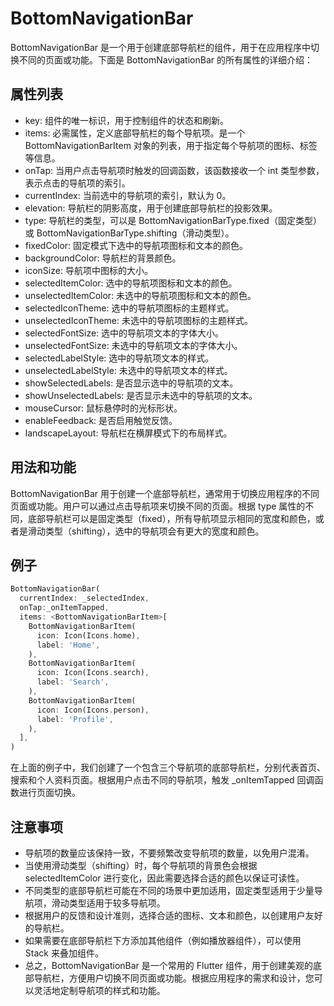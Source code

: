 # BottomNavigationBar

BottomNavigationBar 是一个用于创建底部导航栏的组件，用于在应用程序中切换不同的页面或功能。下面是 BottomNavigationBar 的所有属性的详细介绍：

## 属性列表

- key: 组件的唯一标识，用于控制组件的状态和刷新。
- items: 必需属性，定义底部导航栏的每个导航项。是一个 BottomNavigationBarItem 对象的列表，用于指定每个导航项的图标、标签等信息。
- onTap: 当用户点击导航项时触发的回调函数，该函数接收一个 int 类型参数，表示点击的导航项的索引。
- currentIndex: 当前选中的导航项的索引，默认为 0。
- elevation: 导航栏的阴影高度，用于创建底部导航栏的投影效果。
- type: 导航栏的类型，可以是 BottomNavigationBarType.fixed（固定类型）或 BottomNavigationBarType.shifting（滑动类型）。
- fixedColor: 固定模式下选中的导航项图标和文本的颜色。
- backgroundColor: 导航栏的背景颜色。
- iconSize: 导航项中图标的大小。
- selectedItemColor: 选中的导航项图标和文本的颜色。
- unselectedItemColor: 未选中的导航项图标和文本的颜色。
- selectedIconTheme: 选中的导航项图标的主题样式。
- unselectedIconTheme: 未选中的导航项图标的主题样式。
- selectedFontSize: 选中的导航项文本的字体大小。
- unselectedFontSize: 未选中的导航项文本的字体大小。
- selectedLabelStyle: 选中的导航项文本的样式。
- unselectedLabelStyle: 未选中的导航项文本的样式。
- showSelectedLabels: 是否显示选中的导航项的文本。
- showUnselectedLabels: 是否显示未选中的导航项的文本。
- mouseCursor: 鼠标悬停时的光标形状。
- enableFeedback: 是否启用触觉反馈。
- landscapeLayout: 导航栏在横屏模式下的布局样式。

## 用法和功能

BottomNavigationBar 用于创建一个底部导航栏，通常用于切换应用程序的不同页面或功能。用户可以通过点击导航项来切换不同的页面。根据 type 属性的不同，底部导航栏可以是固定类型（fixed），所有导航项显示相同的宽度和颜色，或者是滑动类型（shifting），选中的导航项会有更大的宽度和颜色。

## 例子

```dart
BottomNavigationBar(
  currentIndex: _selectedIndex,
  onTap:_onItemTapped,
  items: <BottomNavigationBarItem>[
    BottomNavigationBarItem(
      icon: Icon(Icons.home),
      label: 'Home',
    ),
    BottomNavigationBarItem(
      icon: Icon(Icons.search),
      label: 'Search',
    ),
    BottomNavigationBarItem(
      icon: Icon(Icons.person),
      label: 'Profile',
    ),
  ],
)
```

在上面的例子中，我们创建了一个包含三个导航项的底部导航栏，分别代表首页、搜索和个人资料页面。根据用户点击不同的导航项，触发 _onItemTapped 回调函数进行页面切换。

## 注意事项

- 导航项的数量应该保持一致，不要频繁改变导航项的数量，以免用户混淆。
- 当使用滑动类型（shifting）时，每个导航项的背景色会根据 selectedItemColor 进行变化，因此需要选择合适的颜色以保证可读性。
- 不同类型的底部导航栏可能在不同的场景中更加适用，固定类型适用于少量导航项，滑动类型适用于较多导航项。
- 根据用户的反馈和设计准则，选择合适的图标、文本和颜色，以创建用户友好的导航栏。
- 如果需要在底部导航栏下方添加其他组件（例如播放器组件），可以使用 Stack 来叠加组件。
- 总之，BottomNavigationBar 是一个常用的 Flutter 组件，用于创建美观的底部导航栏，方便用户切换不同页面或功能。根据应用程序的需求和设计，您可以灵活地定制导航项的样式和功能。
